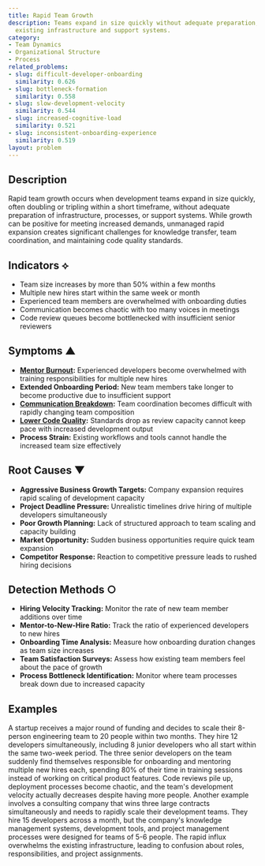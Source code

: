 ```yaml
---
title: Rapid Team Growth
description: Teams expand in size quickly without adequate preparation, overwhelming
  existing infrastructure and support systems.
category:
- Team Dynamics
- Organizational Structure
- Process
related_problems:
- slug: difficult-developer-onboarding
  similarity: 0.626
- slug: bottleneck-formation
  similarity: 0.558
- slug: slow-development-velocity
  similarity: 0.544
- slug: increased-cognitive-load
  similarity: 0.521
- slug: inconsistent-onboarding-experience
  similarity: 0.519
layout: problem
---
```


## Description

Rapid team growth occurs when development teams expand in size quickly, often doubling or tripling within a short timeframe, without adequate preparation of infrastructure, processes, or support systems. While growth can be positive for meeting increased demands, unmanaged rapid expansion creates significant challenges for knowledge transfer, team coordination, and maintaining code quality standards.

## Indicators ⟡

- Team size increases by more than 50% within a few months
- Multiple new hires start within the same week or month
- Experienced team members are overwhelmed with onboarding duties
- Communication becomes chaotic with too many voices in meetings
- Code review queues become bottlenecked with insufficient senior reviewers

## Symptoms ▲

- **[Mentor Burnout](mentor-burnout.md):** Experienced developers become overwhelmed with training responsibilities for multiple new hires
- **Extended Onboarding Period:** New team members take longer to become productive due to insufficient support
- **[Communication Breakdown](communication-breakdown.md):** Team coordination becomes difficult with rapidly changing team composition
- **[Lower Code Quality](lower-code-quality.md):** Standards drop as review capacity cannot keep pace with increased development output
- **Process Strain:** Existing workflows and tools cannot handle the increased team size effectively

## Root Causes ▼

- **Aggressive Business Growth Targets:** Company expansion requires rapid scaling of development capacity
- **Project Deadline Pressure:** Unrealistic timelines drive hiring of multiple developers simultaneously
- **Poor Growth Planning:** Lack of structured approach to team scaling and capacity building
- **Market Opportunity:** Sudden business opportunities require quick team expansion
- **Competitor Response:** Reaction to competitive pressure leads to rushed hiring decisions

## Detection Methods ○

- **Hiring Velocity Tracking:** Monitor the rate of new team member additions over time
- **Mentor-to-New-Hire Ratio:** Track the ratio of experienced developers to new hires
- **Onboarding Time Analysis:** Measure how onboarding duration changes as team size increases
- **Team Satisfaction Surveys:** Assess how existing team members feel about the pace of growth
- **Process Bottleneck Identification:** Monitor where team processes break down due to increased capacity

## Examples

A startup receives a major round of funding and decides to scale their 8-person engineering team to 20 people within two months. They hire 12 developers simultaneously, including 8 junior developers who all start within the same two-week period. The three senior developers on the team suddenly find themselves responsible for onboarding and mentoring multiple new hires each, spending 80% of their time in training sessions instead of working on critical product features. Code reviews pile up, deployment processes become chaotic, and the team's development velocity actually decreases despite having more people. Another example involves a consulting company that wins three large contracts simultaneously and needs to rapidly scale their development teams. They hire 15 developers across a month, but the company's knowledge management systems, development tools, and project management processes were designed for teams of 5-6 people. The rapid influx overwhelms the existing infrastructure, leading to confusion about roles, responsibilities, and project assignments.